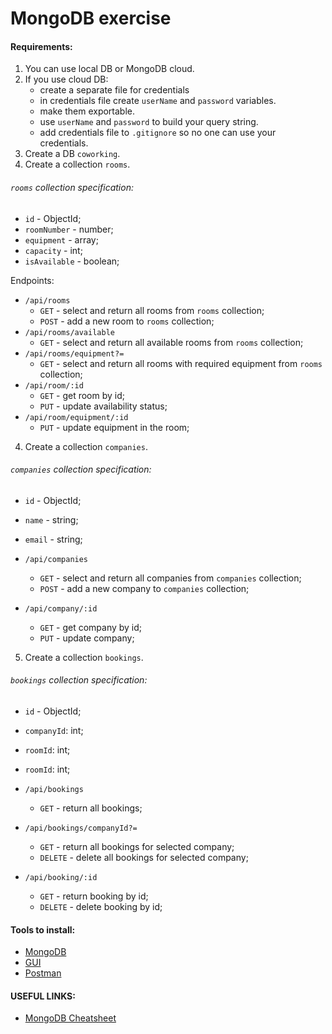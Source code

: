 # MongoDB exercise

#### Requirements:

1. You can use local DB or MongoDB cloud.
2. If you use cloud DB:
   - create a separate file for credentials
   - in credentials file create `userName` and `password` variables.
   - make them exportable.
   - use `userName` and `password` to build your query string.
   - add credentials file to `.gitignore` so no one can use your credentials.
3. Create a DB `coworking`.
4. Create a collection `rooms`.

###### `rooms` collection specification:

- `id` - ObjectId;
- `roomNumber` - number;
- `equipment` - array;
- `capacity` - int;
- `isAvailable` - boolean;

Endpoints:

- `/api/rooms`
  - `GET` - select and return all rooms from `rooms` collection;
  - `POST` - add a new room to `rooms` collection;
- `/api/rooms/available`
  - `GET` - select and return all available rooms from `rooms` collection;
- `/api/rooms/equipment?=`
  - `GET` - select and return all rooms with required equipment from `rooms` collection;
- `/api/room/:id`
  - `GET` - get room by id;
  - `PUT` - update availability status;
- `/api/room/equipment/:id`
  - `PUT` - update equipment in the room;

4. Create a collection `companies`.

###### `companies` collection specification:

- `id` - ObjectId;
- `name` - string;
- `email` - string;

- `/api/companies`
  - `GET` - select and return all companies from `companies` collection;
  - `POST` - add a new company to `companies` collection;
- `/api/company/:id`
  - `GET` - get company by id;
  - `PUT` - update company;

5. Create a collection `bookings`.

###### `bookings` collection specification:

- `id` - ObjectId;
- `companyId`: int;
- `roomId`: int;
- `roomId`: int;

- `/api/bookings`
  - `GET` - return all bookings;
- `/api/bookings/companyId?=`
  - `GET` - return all bookings for selected company;
  - `DELETE` - delete all bookings for selected company;
- `/api/booking/:id`
  - `GET` - return booking by id;
  - `DELETE` - delete booking by id;

#### Tools to install:

- [MongoDB](https://www.mongodb.com/try/download/community)
- [GUI](https://tableplus.com/)
- [Postman](https://www.postman.com/downloads/)

#### USEFUL LINKS:

- [MongoDB Cheatsheet](https://gist.github.com/bradtraversy/f407d642bdc3b31681bc7e56d95485b6l)

